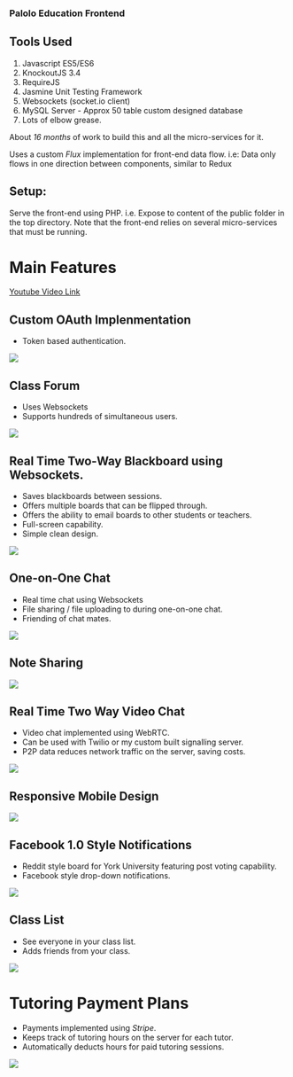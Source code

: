 ### Palolo Education Frontend

## Tools Used
1. Javascript ES5/ES6
2. KnockoutJS 3.4
3. RequireJS
4. Jasmine Unit Testing Framework
5. Websockets (socket.io client)
6. MySQL Server - Approx 50 table custom designed database
7. Lots of elbow grease.

About *16 months* of work to build this and all the micro-services for it.

Uses a custom *Flux* implementation for front-end data flow.
i.e: Data only flows in one direction between components, similar to Redux


## Setup:
Serve the front-end using PHP. i.e. Expose to content of the
public folder in the top directory. Note that the front-end
relies on several micro-services that must be running.



# Main Features

[Youtube Video Link](https://www.youtube.com/watch?v=s8KZ4JKGkbc)

## Custom OAuth Implenmentation
- Token based authentication.

![](screens/custom_authentication.png)

## Class Forum
- Uses Websockets
- Supports hundreds of simultaneous users.

![](screens/forum.png)

## Real Time Two-Way Blackboard using Websockets.
- Saves blackboards between sessions.
- Offers multiple boards that can be flipped through.
- Offers the ability to email boards to other students or teachers.
- Full-screen capability.
- Simple clean design.

![](screens/real_time_blackboard.png)


## One-on-One Chat
- Real time chat using Websockets
- File sharing / file uploading to during one-on-one chat.
- Friending of chat mates.

![](screens/one_on_one_chat.png)

## Note Sharing

![](screens/shared_notes.png)

## Real Time Two Way Video Chat
- Video chat implemented using WebRTC.
- Can be used with Twilio or my custom built signalling server.
- P2P data reduces network traffic on the server, saving costs.

![](screens/video_chat.png)

## Responsive Mobile Design
![](screens/responsive_design_mobile_mode.png)

## Facebook 1.0 Style Notifications
- Reddit style board for York University featuring post voting capability.
- Facebook style drop-down notifications.

![](screens/news_feed_notifcations.png)

## Class List
- See everyone in your class list.
- Adds friends from your class.

![](screens/class_list.png)

# Tutoring Payment Plans
- Payments implemented using *Stripe*.
- Keeps track of tutoring hours on the server for each tutor.
- Automatically deducts hours for paid tutoring sessions.

![](screens/customer_payment.png)
